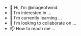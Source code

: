 - 👋 Hi, I’m @mageofwind
- 👀 I’m interested in ...
- 🌱 I’m currently learning ...
- 💞️ I’m looking to collaborate on ...
- 📫 How to reach me ...

<!---
mageofwind/mageofwind is a ✨ special ✨ repository because its `README.md` (this file) appears on your GitHub profile.
You can click the Preview link to take a look at your changes.
--->
